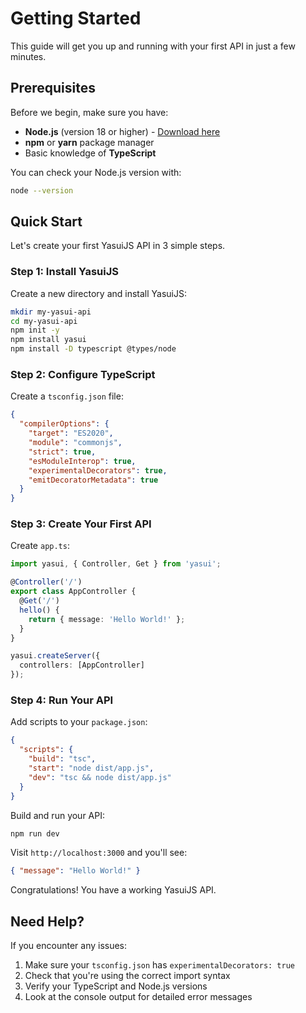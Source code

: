 # Getting Started

This guide will get you up and running with your first API in just a few minutes.

## Prerequisites

Before we begin, make sure you have:

- **Node.js** (version 18 or higher) - [Download here](https://nodejs.org/)
- **npm** or **yarn** package manager
- Basic knowledge of **TypeScript**

You can check your Node.js version with:
```bash
node --version
```

## Quick Start

Let's create your first YasuiJS API in 3 simple steps.

### Step 1: Install YasuiJS

Create a new directory and install YasuiJS:

```bash
mkdir my-yasui-api
cd my-yasui-api
npm init -y
npm install yasui
npm install -D typescript @types/node
```

### Step 2: Configure TypeScript

Create a `tsconfig.json` file:

```json
{
  "compilerOptions": {
    "target": "ES2020",
    "module": "commonjs",
    "strict": true,
    "esModuleInterop": true,
    "experimentalDecorators": true,
    "emitDecoratorMetadata": true
  }
}
```

### Step 3: Create Your First API

Create `app.ts`:

```typescript
import yasui, { Controller, Get } from 'yasui';

@Controller('/')
export class AppController {
  @Get('/')
  hello() {
    return { message: 'Hello World!' };
  }
}

yasui.createServer({
  controllers: [AppController]
});
```

### Step 4: Run Your API

Add scripts to your `package.json`:

```json
{
  "scripts": {
    "build": "tsc",
    "start": "node dist/app.js",
    "dev": "tsc && node dist/app.js"
  }
}
```

Build and run your API:

```bash
npm run dev
```

Visit `http://localhost:3000` and you'll see:
```json
{ "message": "Hello World!" }
```

Congratulations! You have a working YasuiJS API.

## Need Help?

If you encounter any issues:

1. Make sure your `tsconfig.json` has `experimentalDecorators: true`
2. Check that you're using the correct import syntax
3. Verify your TypeScript and Node.js versions
4. Look at the console output for detailed error messages
